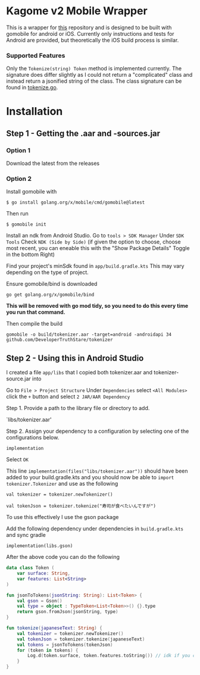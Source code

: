 # Kagome v2 Mobile Wrapper

This is a wrapper for [this](https://github.com/ikawaha/kagome/tree/v2/tokenizer) repository and is designed to be built with gomobile for android or iOS. Currently only instructions and tests for Android are provided, but theoretically the iOS build process is similar.

### Supported Features

Only the `Tokenize(string) Token` method is implemented currently. The signature does differ slightly as I could not return a "complicated" class and instead return a jsonified string of the class. The class signature can be found in [tokenize.go](/tokenizer.go).

# Installation

## Step 1 - Getting the .aar and -sources.jar

### Option 1

Download the latest from the releases

### Option 2

Install gomobile with

`$ go install golang.org/x/mobile/cmd/gomobile@latest`

Then run

`$ gomobile init`

Install an ndk from Android Studio. Go to `tools > SDK Manager` Under `SDK Tools` Check `NDK (Side by Side)` (if given the option to choose, choose most recent, you can eneable this with the "Show Package Details" Toggle in the bottom Right)

Find your project's minSdk found in `app/build.gradle.kts` This may vary depending on the type of project.

Ensure gomobile/bind is downloaded

`go get golang.org/x/gomobile/bind`

**This will be removed with go mod tidy, so you need to do this every time you run that command.**

Then compile the build

`gomobile -o build/tokenizer.aar -target=android -androidapi 34 github.com/DeveloperTruthStare/tokenizer`

## Step 2 - Using this in Android Studio

I created a file `app/libs` that I copied both tokenizer.aar and tokenizer-source.jar into

Go to `File > Project Structure` Under `Dependencies` select `<All Modules>` click the `+` button and select `2 JAR/AAR Dependency`

Step 1. Provide a path to the library file or directory to add.

`libs/tokenizer.aar'

Step 2. Assign your dependency to a configuration by selecting one of the configurations below.

`implementation`

Select `OK`

This line `implementation(files("libs/tokenizer.aar"))` should have been added to your build.gradle.kts and you should now be able to `import tokenizer.Tokenizer` and use as the following

```
val tokenizer = tokenizer.newTokenizer()

val tokenJson = tokenizer.tokenize("寿司が食べたいんですが")
```

To use this effectively I use the gson package

Add the following dependency under dependencies in `build.gradle.kts` and sync gradle

`implementation(libs.gson)`

After the above code you can do the following

```kt
data class Token (
    var surface: String,
    var features: List<String>
)

fun jsonToTokens(jsonString: String): List<Token> {
    val gson = Gson()
    val type = object : TypeToken<List<Token>>() {}.type
    return gson.fromJson(jsonString, type)
}

fun tokenize(japaneseText: String) {
    val tokenizer = tokenizer.newTokenizer()
    val tokenJson = tokenizer.tokenize(japaneseText)
    val tokens = jsonToTokens(tokenJson)
    for (token in tokens) {
        Log.d(token.surface, token.features.toString()) // idk if you can .toString() a List<String> tbh
    }
}
```
